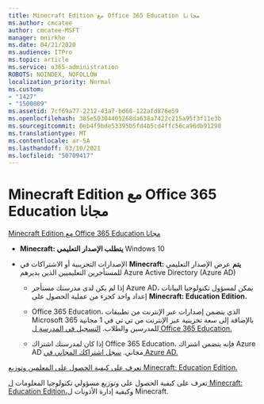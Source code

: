 ```yaml
---
title: Minecraft Edition مع Office 365 Education مجانا
ms.author: cmcatee
author: cmcatee-MSFT
manager: mnirkhe
ms.date: 04/21/2020
ms.audience: ITPro
ms.topic: article
ms.service: o365-administration
ROBOTS: NOINDEX, NOFOLLOW
localization_priority: Normal
ms.custom:
- "1427"
- "1500009"
ms.assetid: 7cf69a77-2212-43a7-bd68-122afd876e59
ms.openlocfilehash: 385e50304405268da638a7422c215a95f3f11e3b
ms.sourcegitcommit: 0eb4f9bde53395b5fd4b5cd4ffc56ca96db91298
ms.translationtype: MT
ms.contentlocale: ar-SA
ms.lasthandoff: 03/10/2021
ms.locfileid: "50709417"
---
```

# <a name="minecraft-edition-with-office-365-education-for-free"></a>Minecraft Edition مع Office 365 Education مجانا

[Minecraft Edition مع Office 365 Education مجانا](https://docs.microsoft.com/education/windows/get-minecraft-for-education)
  
- **Minecraft: يتطلب الإصدار التعليمي** Windows 10

- الإصدارات التجريبية أو الاشتراكات في **Minecraft: يتم** عرض الإصدار التعليمي للمستأجرين التعليميين الذين يديرهم Azure Active Directory (Azure AD)

  - إذا لم يكن لدى مدرستك مستأجر Azure AD، يمكن لمسؤول تكنولوجيا البيانات إعداد واحد كجزء من عملية الحصول على [](https://docs.microsoft.com/education/windows/school-get-minecraft) **Minecraft: Education Edition.**

  - Office 365 Education، الذي يتضمن إصدارات عبر الإنترنت من تطبيقات Microsoft 365 بالإضافة إلى سعة تخزينية عبر الإنترنت من تي تي في 1 مجانية للمدرسين والطلاب. [التسجيل في المدرسة ل Office 365 Education.](https://www.microsoft.com/education/products/office)

  - إذا كان لمدرستك اشتراك Office 365 Education، فإنه يتضمن اشتراك Azure AD مجاني. [سجل اشتراكك المجاني في Azure AD.](https://msdn.microsoft.com/library/windows/hardware/mt703369%28v=vs.85%29.aspx)

[تعرف على كيفية الحصول على المعلمين وتوزيع Minecraft: Education Edition.](https://docs.microsoft.com/education/windows/teacher-get-minecraft)
  
تعرف على كيفية الحصول على وتوزيع مسؤولي تكنولوجيا المعلومات [ل Minecraft: Education Edition،](https://docs.microsoft.com/education/windows/school-get-minecraft)وكيفية إدارة الأذونات ل Minecraft.